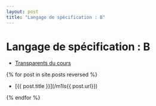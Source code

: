```yaml
---
layout: post
title: "Langage de spécification : B"
---
```

Langage de spécification : B
===============

- [Transparents du cours](ext/cours.pdf)

{% for post in site.posts reversed %}

- [{{ post.title }}](/m1ls{{ post.url}})

{% endfor %}
